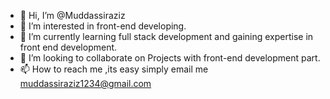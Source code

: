 - 👋 Hi, I’m @Muddassiraziz
- 👀 I’m interested in front-end developing.
- 🌱 I’m currently learning full stack development and gaining expertise in front end development.
- 💞️ I’m looking to collaborate on Projects with front-end development part.
- 📫 How to reach me ,its easy simply email me muddassiraziz1234@gmail.com

<!---
Muddassiraziz/Muddassiraziz is a ✨ special ✨ repository because its `README.md` (this file) appears on your GitHub profile.
You can click the Preview link to take a look at your changes.
--->
